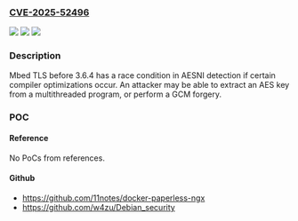### [CVE-2025-52496](https://cve.mitre.org/cgi-bin/cvename.cgi?name=CVE-2025-52496)
![](https://img.shields.io/static/v1?label=Product&message=mbedtls&color=blue)
![](https://img.shields.io/static/v1?label=Version&message=0%20&color=brightgreen)
![](https://img.shields.io/static/v1?label=Vulnerability&message=CWE-733%20Compiler%20Optimization%20Removal%20or%20Modification%20of%20Security-critical%20Code&color=brightgreen)

### Description

Mbed TLS before 3.6.4 has a race condition in AESNI detection if certain compiler optimizations occur. An attacker may be able to extract an AES key from a multithreaded program, or perform a GCM forgery.

### POC

#### Reference
No PoCs from references.

#### Github
- https://github.com/11notes/docker-paperless-ngx
- https://github.com/w4zu/Debian_security

